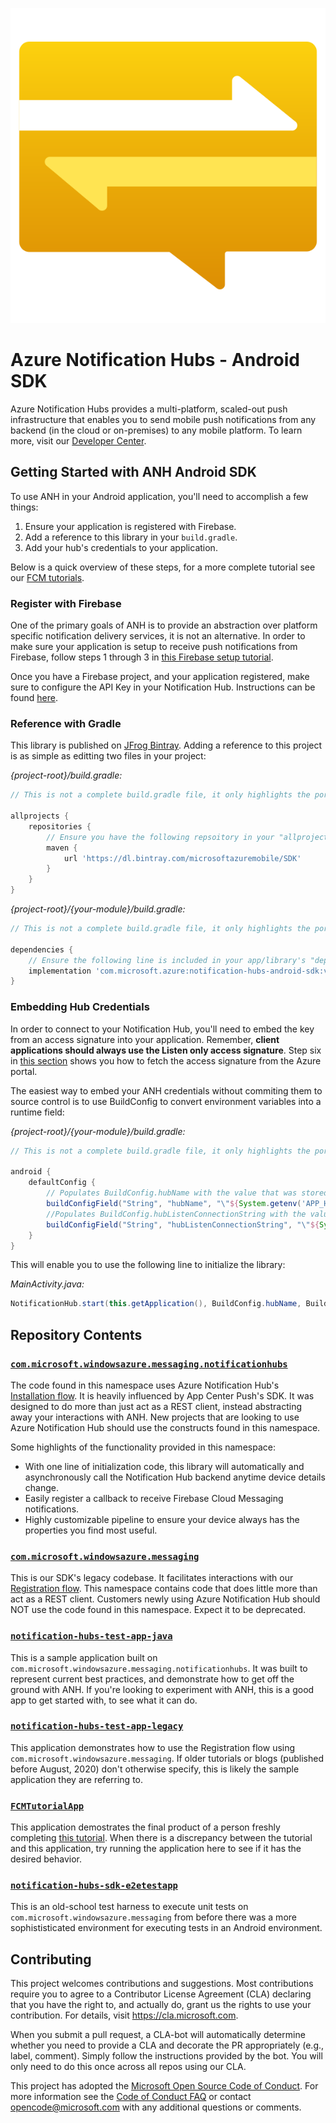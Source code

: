 
<p align="center"><a href="https://azure.microsoft.com/en-us/services/notification-hubs/"><img src="./nh-logo.svg?sanitize=true"/></a></p>

# Azure Notification Hubs - Android SDK

Azure Notification Hubs provides a multi-platform, scaled-out push infrastructure that enables you to send mobile push notifications from any backend (in the cloud or on-premises) to any mobile platform. To learn more, visit our [Developer Center](https://azure.microsoft.com/en-us/documentation/services/notification-hubs).


## Getting Started with ANH Android SDK

To use ANH in your Android application, you'll need to accomplish a few things:

1. Ensure your application is registered with Firebase.
1. Add a reference to this library in your `build.gradle`.
1. Add your hub's credentials to your application.

Below is a quick overview of these steps, for a more complete tutorial see our [FCM tutorials](https://docs.microsoft.com/en-us/azure/notification-hubs/android-sdk).

### Register with Firebase

One of the primary goals of ANH is to provide an abstraction over platform specific notification delivery services, it is not an alternative. In order to make sure your application is setup to receive push notifications from Firebase, follow steps 1 through 3 in [this Firebase setup tutorial](https://firebase.google.com/docs/android/setup#console).

Once you have a Firebase project, and your application registered, make sure to configure the API Key in your Notification Hub. Instructions can be found [here](https://docs.microsoft.com/en-us/azure/notification-hubs/configure-notification-hub-portal-pns-settings?tabs=azure-portal#google-firebase-cloud-messaging-fcm).

### Reference with Gradle

This library is published on [JFrog Bintray](https://bintray.com/microsoftazuremobile/SDK/Notification-Hubs-Android-SDK#files/com/microsoft/azure/notification-hubs-android-sdk). Adding a reference to this project is as simple as editting two files in your project:

_{project-root}/build.gradle:_

``` groovy
// This is not a complete build.gradle file, it only highlights the portions you'll need to use ANH.

allprojects {
    repositories {
        // Ensure you have the following repsoitory in your "allprojects", "repositories" section.
        maven {
            url 'https://dl.bintray.com/microsoftazuremobile/SDK'
        }
    }
}
```

_{project-root}/{your-module}/build.gradle:_
``` groovy
// This is not a complete build.gradle file, it only highlights the portions you'll need to use ANH.

dependencies {
    // Ensure the following line is included in your app/library's "dependencies" section.
    implementation 'com.microsoft.azure:notification-hubs-android-sdk:v1.0.0-preview3'
}
```

### Embedding Hub Credentials

In order to connect to your Notification Hub, you'll need to embed the key from an access signature into your application. Remember, **client applications should always use the Listen only access signature**. Step six in [this section](https://docs.microsoft.com/en-us/azure/notification-hubs/android-sdk#configure-a-notification-hub) shows you how to fetch the access signature from the Azure portal.

The easiest way to embed your ANH credentials without commiting them to source control is to use BuildConfig to convert environment variables into a runtime field:

_{project-root}/{your-module}/build.gradle:_
``` groovy
// This is not a complete build.gradle file, it only highlights the portions you'll need to use ANH.

android {
    defaultConfig {
        // Populates BuildConfig.hubName with the value that was stored APP_HUB_NAME at build time.
        buildConfigField("String", "hubName", "\"${System.getenv('APP_HUB_NAME') ?: secretsProperties['APP_HUB_NAME']}\"")
        //Populates BuildConfig.hubListenConnectionString with the value that was stored in APP_NH_CONNECTION_STRING at build time.
        buildConfigField("String", "hubListenConnectionString", "\"${System.getenv('APP_NH_CONNECTION_STRING') ?: secretsProperties['APP_NH_CONNECTION_STRING']}\"")
    }
}
```

This will enable you to use the following line to initialize the library:

_MainActivity.java:_
``` java
NotificationHub.start(this.getApplication(), BuildConfig.hubName, BuildConfig.hubListenConnectionString);
```

## Repository Contents

### [`com.microsoft.windowsazure.messaging.notificationhubs`](./notification-hubs-sdk/src/main/java/com/microsoft/windowsazure/messaging/notificationhubs)
The code found in this namespace uses Azure Notification Hub's [Installation flow](https://docs.microsoft.com/en-us/azure/notification-hubs/notification-hubs-push-notification-registration-management#installations). It is heavily influenced by App Center Push's SDK. It was designed to do more than just act as a REST client, instead abstracting away your interactions with ANH. New projects that are looking to use Azure Notification Hub should use the constructs found in this namespace.

Some highlights of the functionality provided in this namespace:
- With one line of initialization code, this library will automatically and asynchronously call the Notification Hub backend anytime device details change.
- Easily register a callback to receive Firebase Cloud Messaging notifications.
- Highly customizable pipeline to ensure your device always has the properties
you find most useful.

### [`com.microsoft.windowsazure.messaging`](./notification-hubs-sdk/src/main/java/com/microsoft/windowsazure/messaging)

This is our SDK's legacy codebase. It facilitates interactions with our [Registration flow](https://docs.microsoft.com/en-us/azure/notification-hubs/notification-hubs-push-notification-registration-management#registrations). This namespace contains code that does little more than act as a REST client. Customers newly using Azure Notification Hub should NOT use the code found in this namespace. Expect it to be deprecated.

### [`notification-hubs-test-app-java`](./notification-hubs-test-app-java)

This is a sample application built on `com.microsoft.windowsazure.messaging.notificationhubs`. It was built to represent current best practices, and
demonstrate how to get off the ground with ANH. If you're looking to experiment
with ANH, this is a good app to get started with, to see what it can do.

### [`notification-hubs-test-app-legacy`](./notification-hubs-test-app-legacy)

This application demonstrates how to use the Registration flow using `com.microsoft.windowsazure.messaging`. If older tutorials or blogs (published before August, 2020) don't otherwise specify, this is likely the sample application they are referring to.

### [`FCMTutorialApp`](./FCMTutorialApp)

This application demostrates the final product of a person freshly completing [this tutorial](https://docs.microsoft.com/en-us/azure/notification-hubs/notification-hubs-android-push-notification-google-fcm-get-started). When there is a discrepancy between the tutorial and this application, try running the application here to see if it has the desired behavior.

### [`notification-hubs-sdk-e2etestapp`](./notification-hubs-sdk-e2etestapp)

This is an old-school test harness to execute unit tests on `com.microsoft.windowsazure.messaging` from before there was a more sophististicated environment for executing tests in an Android environment.

## Contributing

This project welcomes contributions and suggestions.  Most contributions require you to agree to a
Contributor License Agreement (CLA) declaring that you have the right to, and actually do, grant us
the rights to use your contribution. For details, visit https://cla.microsoft.com.

When you submit a pull request, a CLA-bot will automatically determine whether you need to provide
a CLA and decorate the PR appropriately (e.g., label, comment). Simply follow the instructions
provided by the bot. You will only need to do this once across all repos using our CLA.

This project has adopted the [Microsoft Open Source Code of Conduct](https://opensource.microsoft.com/codeofconduct/).
For more information see the [Code of Conduct FAQ](https://opensource.microsoft.com/codeofconduct/faq/) or
contact [opencode@microsoft.com](mailto:opencode@microsoft.com) with any additional questions or comments.
